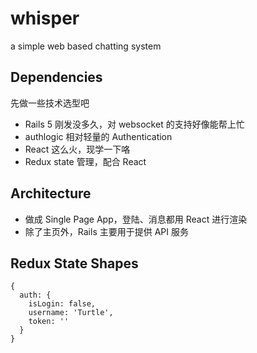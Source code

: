 # whisper
a simple web based chatting system

## Dependencies
先做一些技术选型吧

- Rails 5 刚发没多久，对 websocket 的支持好像能帮上忙
- authlogic 相对轻量的 Authentication
- React 这么火，现学一下咯
- Redux state 管理，配合 React

## Architecture

- 做成 Single Page App，登陆、消息都用 React 进行渲染
- 除了主页外，Rails 主要用于提供 API 服务

## Redux State Shapes

```
{
  auth: {
    isLogin: false,
    username: 'Turtle',
    token: ''
  }
}


